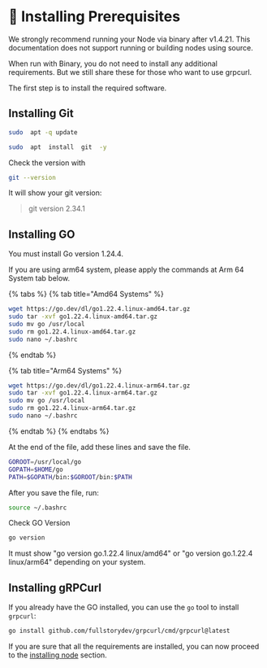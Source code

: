 # 💾 Installing Prerequisites

We strongly recommend running your Node via binary after v1.4.21. This documentation does not support running or building nodes using source.

When run with Binary, you do not need to install any additional requirements. But we still share these for those who want to use grpcurl.



The first step is to install the required software.

## **Installing Git**

```bash
sudo  apt -q update
```

```bash
sudo  apt  install  git  -y
```

Check the version with

```bash
git --version
```

It will show your git version:

> git version 2.34.1

## **Installing GO**

You must install Go version 1.24.4.&#x20;

If you are using arm64 system, please apply the commands at Arm 64 System tab below.

{% tabs %}
{% tab title="Amd64 Systems" %}
```bash
wget https://go.dev/dl/go1.22.4.linux-amd64.tar.gz
sudo tar -xvf go1.22.4.linux-amd64.tar.gz
sudo mv go /usr/local
sudo rm go1.22.4.linux-amd64.tar.gz
sudo nano ~/.bashrc
```
{% endtab %}

{% tab title="Arm64 Systems" %}
```bash
wget https://go.dev/dl/go1.22.4.linux-arm64.tar.gz
sudo tar -xvf go1.22.4.linux-arm64.tar.gz
sudo mv go /usr/local
sudo rm go1.22.4.linux-arm64.tar.gz
sudo nano ~/.bashrc
```
{% endtab %}
{% endtabs %}

At the end of the file, add these lines and save the file.

```bash
GOROOT=/usr/local/go
GOPATH=$HOME/go
PATH=$GOPATH/bin:$GOROOT/bin:$PATH
```

After you save the file, run:

```bash
source ~/.bashrc
```

Check GO Version&#x20;

```bash
go version
```

It must show "go version go.1.22.4 linux/amd64" or  "go version go.1.22.4 linux/arm64" depending on your system.

## Installing gRPCurl

If you already have the GO installed, you can use the `go` tool to install `grpcurl`:

```bash
go install github.com/fullstorydev/grpcurl/cmd/grpcurl@latest
```

If you are sure that all the requirements are installed, you can now proceed to the [installing node](installation/installing-node.md) section.
